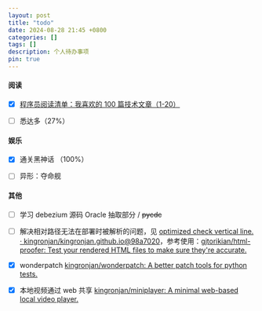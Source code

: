 ```yaml
---
layout: post
title: "todo"
date: 2024-08-28 21:45 +0800
categories: []
tags: []
description: 个人待办事项
pin: true
---
```




#### 阅读

- [x] [程序员阅读清单：我喜欢的 100 篇技术文章（1-20）](https://mp.weixin.qq.com/s/9I5HNB6WJWouhblcMOsR_g)
- [ ] 悉达多（27%）



#### 娱乐

- [x] 通关黑神话 （100%）
- [ ] 异形：夺命舰



#### 其他

- [ ] 学习 debezium 源码 Oracle 抽取部分 / ~~pycdc~~
- [ ] 解决相对路径无法在部署时被解析的问题，见 [optimized check vertical line. · kingronjan/kingronjan.github.io@98a7020](https://github.com/kingronjan/kingronjan.github.io/actions/runs/10809298067/job/29984099791)，参考使用：[gjtorikian/html-proofer: Test your rendered HTML files to make sure they're accurate.](https://github.com/gjtorikian/html-proofer#using-with-jekyll)
- [x] wonderpatch [kingronjan/wonderpatch: A better patch tools for python tests.](https://github.com/kingronjan/wonderpatch)
- [x] 本地视频通过 web 共享 [kingronjan/miniplayer: A minimal web-based local video player.](https://github.com/kingronjan/miniplayer)

